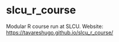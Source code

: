 # slcu_r_course

Modular R course run at SLCU. Website: https://tavareshugo.github.io/slcu_r_course/


